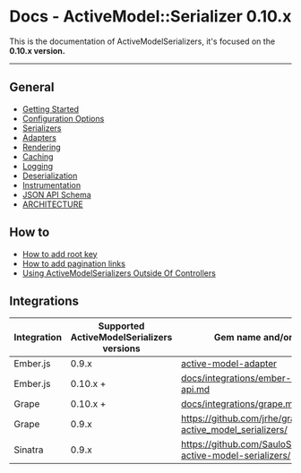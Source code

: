 # Docs - ActiveModel::Serializer 0.10.x

This is the documentation of ActiveModelSerializers, it's focused on the **0.10.x version.**

-----

## General

- [Getting Started](general/getting_started.md)
- [Configuration Options](general/configuration_options.md)
- [Serializers](general/serializers.md)
- [Adapters](general/adapters.md)
- [Rendering](general/rendering.md)
- [Caching](general/caching.md)
- [Logging](general/logging.md)
- [Deserialization](general/deserialization.md)
- [Instrumentation](general/instrumentation.md)
- [JSON API Schema](jsonapi/schema.md)
- [ARCHITECTURE](ARCHITECTURE.md)

## How to

- [How to add root key](howto/add_root_key.md)
- [How to add pagination links](howto/add_pagination_links.md)
- [Using ActiveModelSerializers Outside Of Controllers](howto/outside_controller_use.md)

## Integrations

| Integration | Supported ActiveModelSerializers versions |  Gem name and/or link
|----|-----|----
| Ember.js | 0.9.x | [active-model-adapter](https://github.com/ember-data/active-model-adapter)
| Ember.js | 0.10.x + |  [docs/integrations/ember-and-json-api.md](integrations/ember-and-json-api.md)
| Grape | 0.10.x + | [docs/integrations/grape.md](integrations/grape.md)  |
| Grape | 0.9.x | https://github.com/jrhe/grape-active_model_serializers/ |
| Sinatra | 0.9.x | https://github.com/SauloSilva/sinatra-active-model-serializers/

